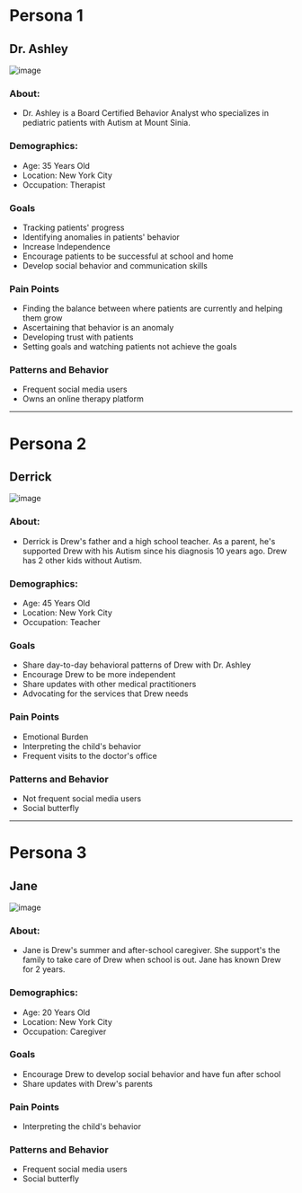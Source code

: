 # Persona 1

## Dr. Ashley
![image](https://user-images.githubusercontent.com/37748641/233430705-5b881626-109d-4dbb-8008-f26b984912c9.png)
### About: 
- Dr. Ashley is a Board Certified Behavior Analyst who specializes in pediatric patients with Autism at Mount Sinia.

### Demographics:

- Age: 35 Years Old
- Location: New York City
- Occupation: Therapist

### Goals
- Tracking patients' progress
- Identifying anomalies in patients' behavior
- Increase Independence
- Encourage patients to be successful at school and home
- Develop social behavior and communication skills

### Pain Points
- Finding the balance between where patients are currently and helping them grow
- Ascertaining that behavior is an anomaly
- Developing trust with patients
- Setting goals and watching patients not achieve the goals

### Patterns and Behavior
- Frequent social media users
- Owns an online therapy platform


**********************************************************************************************************************************************************


# Persona 2

## Derrick
![image](https://user-images.githubusercontent.com/37748641/233432102-426e0bd5-5e42-4796-8819-f97f5686bb35.png)

### About: 
- Derrick is Drew's father and a high school teacher. As a parent, he's supported Drew with his Autism since his diagnosis 10 years ago.  Drew has 2 other kids without Autism.

### Demographics:

- Age: 45 Years Old
- Location: New York City
- Occupation: Teacher

### Goals
- Share day-to-day behavioral patterns of Drew with Dr. Ashley
- Encourage Drew to be more independent
- Share updates with other medical practitioners
- Advocating for the services that Drew needs

### Pain Points
- Emotional Burden
- Interpreting the child's behavior
- Frequent visits to the doctor's office

### Patterns and Behavior
- Not frequent social media users
- Social butterfly

**********************************************************************************************************************************************************

# Persona 3

## Jane
![image](https://user-images.githubusercontent.com/37748641/233431796-3893d584-a2d1-49e1-8aab-de823433d3ac.png)
### About: 
- Jane is Drew's summer and after-school caregiver. She support's the family to take care of Drew when school is out. Jane has known Drew for 2 years.

### Demographics: 

- Age: 20 Years Old
- Location: New York City
- Occupation: Caregiver

### Goals
- Encourage Drew to develop social behavior and have fun after school
- Share updates with Drew's parents

### Pain Points
- Interpreting the child's behavior

### Patterns and Behavior
- Frequent social media users
- Social butterfly

